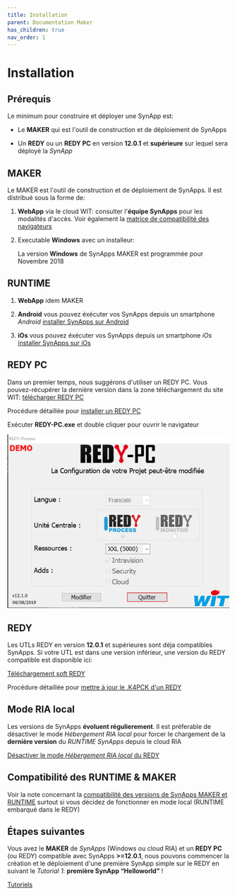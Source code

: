 ```yaml
---
title: Installation
parent: Documentation Maker
has_children: true
nav_order: 1
---
```


# Installation

## Prérequis

Le minimum pour construire et déployer une SynApp est:

* Le **MAKER** qui est l'outil de construction et de déploiement de SynApps

* Un **REDY** ou un **REDY PC** en version **12.0.1** et **supérieure** sur lequel sera déployé la *SynApp*

## MAKER

Le MAKER est l'outil de construction et de déploiement de SynApps. Il est distribué sous la forme de:

1. **WebApp** via le cloud WIT: consulter l'**équipe SynApps** pour les modalités d'accès. Voir également la [matrice de compatibilité des navigateurs](browers.md)

2. Executable **Windows** avec un installeur:

    La version **Windows** de SynApps MAKER est programmée pour Novembre 2018

## RUNTIME

1. **WebApp** idem MAKER

2. **Android** vous pouvez éxécuter vos SynApps depuis un smartphone _Android_ [installer SynApps sur Android](install/android.md)

3. **iOs** vous pouvez éxécuter vos SynApps depuis un smartphone _iOs_ [installer SynApps sur iOs](install/ios.md)

## REDY PC

Dans un premier temps, nous suggérons d'utiliser un REDY PC. Vous pouvez-récupérer la dernière version dans la zone téléchargement du site WIT:
[télécharger REDY PC](https://www.wit.fr/telechargement-par-produits/download-info/redy-pc-logiciel/)

Procédure détaillée pour [installer un REDY PC](redy/install.md)

Exécuter **REDY-PC.exe** et double cliquer pour ouvrir le navigateur

![REDY PC](assets/redyPCexe.png)

## REDY

Les UTLs REDY en version **12.0.1** et supérieures sont déja compatibles SynApps. Si votre UTL est dans une version inférieur, une version du REDY compatible est disponible ici:

[Téléchargement soft REDY](https://www.wit.fr/telechargement-par-produits/download-tag/redy,logiciel/)

Procédure détaillée pour [mettre à jour le .K4PCK d'un REDY](redy/install.md)

## Mode RIA local

Les versions de SynApps **évoluent régulierement**. Il est préferable de désactiver le mode *Hébergement RIA local* pour forcer le chargement de la **dernière version** du *RUNTIME SynApps* depuis le cloud RIA

[Désactiver le mode *Hébergement RIA local* du REDY](redy/configure.md)

## Compatibilité des RUNTIME & MAKER

Voir la note concernant la [compatibilité des versions de SynApps MAKER et RUNTIME](versions.md) surtout si vous décidez de fonctionner en mode local (RUNTIME embarqué dans le REDY)

## Étapes suivantes

Vous avez le **MAKER** de *SynApps* (Windows ou cloud RIA) et un **REDY PC** (ou REDY) compatible avec SynApps **>=12.0.1**, nous pouvons commencer la création et le déploiement d'une première SynApp simple sur le REDY en suivant le _Tutorial 1_: **première SynApp “Helloworld”** !

[Tutoriels](tutos/index.md)
